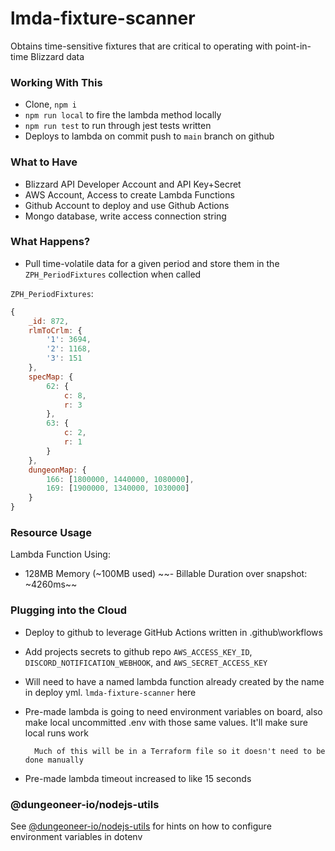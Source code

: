 # lmda-fixture-scanner
Obtains time-sensitive fixtures that are critical to operating with point-in-time Blizzard data

### Working With This
- Clone, `npm i`
- `npm run local` to fire the lambda method locally
- `npm run test` to run through jest tests written
- Deploys to lambda on commit push to `main` branch on github

### What to Have
- Blizzard API Developer Account and API Key+Secret
- AWS Account, Access to create Lambda Functions
- Github Account to deploy and use Github Actions
- Mongo database, write access connection string

### What Happens?
- Pull time-volatile data for a given period and store them in the `ZPH_PeriodFixtures` collection when called


`ZPH_PeriodFixtures`:
```js
{
    _id: 872,
    rlmToCrlm: {
        '1': 3694,
        '2': 1168,
        '3': 151
    },
    specMap: {
        62: {
            c: 8,
            r: 3
        },
        63: {
            c: 2,
            r: 1
        }
    },
    dungeonMap: {
        166: [1800000, 1440000, 1080000],
        169: [1900000, 1340000, 1030000]
    }
}
```


### Resource Usage
Lambda Function Using:
- 128MB Memory (~100MB used)
~~- Billable Duration over snapshot: ~4260ms~~

### Plugging into the Cloud
- Deploy to github to leverage GitHub Actions written in .github\workflows
- Add projects secrets to github repo `AWS_ACCESS_KEY_ID`, `DISCORD_NOTIFICATION_WEBHOOK`, and `AWS_SECRET_ACCESS_KEY`
- Will need to have a named lambda function already created by the name in deploy yml. `lmda-fixture-scanner` here
- Pre-made lambda is going to need environment variables on board, also make local uncommitted .env with those same values. It'll make sure local runs work


        Much of this will be in a Terraform file so it doesn't need to be done manually
- Pre-made lambda timeout increased to like 15 seconds

### @dungeoneer-io/nodejs-utils
See [@dungeoneer-io/nodejs-utils](https://github.com/dungeoneer-io/nodejs-utils) for hints on how to configure environment variables in dotenv
